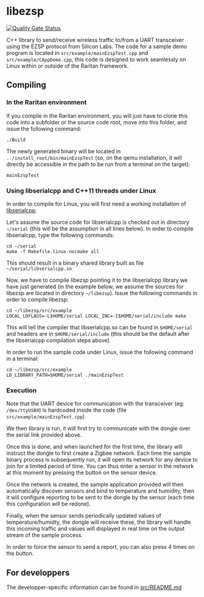 # libezsp
[![Quality Gate Status](https://sonarcloud.io/api/project_badges/measure?project=libezsp&metric=alert_status)](https://sonarcloud.io/dashboard?id=libezsp)

C++ library to send/receive wireless traffic to/from a UART transceiver using the EZSP protocol from Silicon Labs.
The code for a sample demo program is located in `src/example/mainEzspTest.cpp` and `src/example/CAppDemo.cpp`, this code is designed to work seamlessly on Linux within or outside of the Raritan framework.

## Compiling

### In the Raritan environment

If you compile in the Raritan environment, you will just have to clone this code into a subfolder or the source code root, move into this folder, and issue the following command:
```
./Build
```

The newly generated binary will be located in `../install_root/bin/mainEzspTest` (so, on the qemu installation, it will directly be accessible in the path to be run from a terminal on the target):
```
mainEzspTest
```

### Using libserialcpp and C++11 threads under Linux

In order to compile for Linux, you will first need a working installation of [libserialcpp](https://github.com/Legrandgroup/serial).

Let's assume the source code for libserialcpp is checked out in directory `~/serial` (this will be the assumption in all lines below).
In order to compile libserialcpp, type the following commands:
```
cd ~/serial
make -f Makefile.linux-nocmake all
```

This should result in a binary shared library built as file `~/serial/libserialcpp.so`

Now, we have to compile libezsp pointing it to the libserialcpp library we have just generated (in the example below, we assume the sources for libezsp are located in directory `~/libezsp`).
Issue the following commands in order to compile libezsp:
```
cd ~/libezsp/src/example
LOCAL_LDFLAGS=-L$HOME/serial LOCAL_INC=-I$HOME/serial/include make
```

This will tell the compiler that libserialcpp.so can be found in `$HOME/serial` and headers are in `$HOME/serial/include` (this should be the default after the libserialcpp compilation steps above).

In order to run the sample code under Linux, issue the following command in a terminal:
```
cd ~/libezsp/src/example
LD_LIBRARY_PATH=$HOME/serial ./mainEzspTest
```

### Execution

Note that the UART device for communication with the transceiver (eg: `/dev/ttyUSB0`) is hardcoded inside the code (file `src/example/mainEzspTest.cpp`)

We then library is run, it will first try to communicate with the dongle over the serial link provided above.

Once this is done, and when launched for the first time, the library will instruct the dongle to first create a Zigbee network.
Each time the sample binary process is subsequently run, it will open its network for any device to join for a limited period of time. You can thus enter a sensor in the network at this moment by pressing the button on the sensor device.

Once the network is created, the sample application provided will then automatically discover sensors and bind to temperature and humidity, then it will configure reporting to be sent to the dongle by the sensor (each time this configuration will be redone).

Finally, when the sensor sends periodically updated values of temperature/humidty, the dongle will receive these, the library will handle this incoming traffic and values will displayed in real time on the output stream of the sample process.

In order to force the sensor to send a report, you can also press 4 times on the button.

## For developpers

The developper-specific information can be found in [src/README.md](src/README.md)
